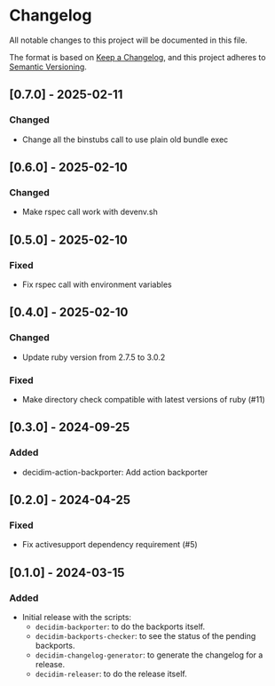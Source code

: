 # Changelog

All notable changes to this project will be documented in this file.

The format is based on [Keep a Changelog](https://keepachangelog.com/en/1.1.0/),
and this project adheres to [Semantic Versioning](https://semver.org/spec/v2.0.0.html).

## [0.7.0] - 2025-02-11

### Changed

- Change all the binstubs call to use plain old bundle exec

## [0.6.0] - 2025-02-10

### Changed

- Make rspec call work with devenv.sh

## [0.5.0] - 2025-02-10

### Fixed

-  Fix rspec call with environment variables

## [0.4.0] - 2025-02-10

### Changed

- Update ruby version from 2.7.5 to 3.0.2

### Fixed

-  Make directory check compatible with latest versions of ruby (#11)

## [0.3.0] - 2024-09-25

### Added

- decidim-action-backporter: Add action backporter

## [0.2.0] - 2024-04-25

### Fixed

- Fix activesupport dependency requirement (#5)

## [0.1.0] - 2024-03-15

### Added

- Initial release with the scripts:
  - `decidim-backporter`: to do the backports itself.
  - `decidim-backports-checker`: to see the status of the pending backports.
  - `decidim-changelog-generator`: to generate the changelog for a release.
  - `decidim-releaser`: to do the release itself.

[0.0.1]: https://github.com/decidim/decidim-maintainers_toolbox/releases/tag/v0.1.0
